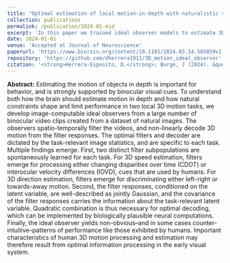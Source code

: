 ```yaml
---
title: "Optimal estimation of local motion-in-depth with naturalistic stimuli"
collection: publications
permalink: /publication/2024-01-mid
excerpt: 'In this paper we trained ideal observer models to estimate 3D motion from naturalistic binocular video clips. We show that the resulting ideal observer exhibit non-obvious behaviors that are similar to those reported in human psychophysics.'
date: 2024-01-01
venue: 'Accepted at Journal of Neuroscience'
paperurl: 'https://www.biorxiv.org/content/10.1101/2024.03.14.585059v1.abstract'
repository: 'https://github.com/dherrera1911/3D_motion_ideal_observer'
citation: '<strong>Herrera-Esposito, D.</strong>; Burge, J (2024). &quot; Optimal motion-in-depth estimation with natural stimuli.&quot; <i>bioRxiv</i>.'
---
```


**Abstract:** Estimating the motion of objects in depth is important for behavior, and is strongly supported by binocular visual cues. To understand both how the brain should estimate motion in depth and how natural constraints shape and limit performance in two local 3D motion tasks, we develop image-computable ideal observers from a large number of binocular video clips created from a dataset of natural images. The observers spatio-temporally filter the videos, and non-linearly decode 3D motion from the filter responses. The optimal filters and decoder are dictated by the task-relevant image statistics, and are specific to each task. Multiple findings emerge. First, two distinct filter subpopulations are spontaneously learned for each task. For 3D speed estimation, filters emerge for processing either changing disparities over time (CDOT) or interocular velocity differences (IOVD), cues that are used by humans. For 3D direction estimation, filters emerge for discriminating either left-right or towards-away motion. Second, the filter responses, conditioned on the latent variable, are well-described as jointly Gaussian, and the covariance of the filter responses carries the information about the task-relevant latent variable. Quadratic combination is thus necessary for optimal decoding, which can be implemented by biologically plausible neural computations. Finally, the ideal observer yields non-obvious–and in some cases counter-intuitive–patterns of performance like those exhibited by humans. Important characteristics of human 3D motion processing and estimation may therefore result from optimal information processing in the early visual system. 
